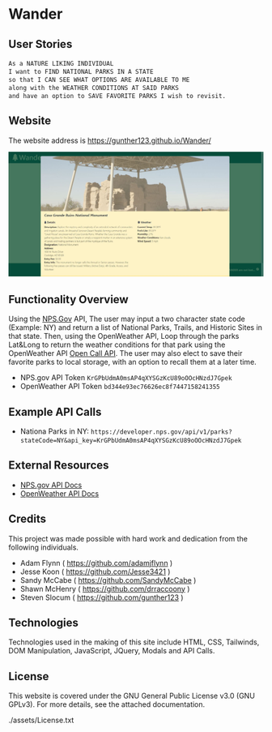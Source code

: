 # Wander

## User Stories
```
As a NATURE LIKING INDIVIDUAL
I want to FIND NATIONAL PARKS IN A STATE
so that I CAN SEE WHAT OPTIONS ARE AVAILABLE TO ME
along with the WEATHER CONDITIONS AT SAID PARKS
and have an option to SAVE FAVORITE PARKS I wish to revisit.
```

## Website

The website address is https://gunther123.github.io/Wander/

![alt text](./assets/images/wander.JPG "Wander")

## Functionality Overview

Using the [NPS.Gov](https://www.nps.gov/) API, The user may input a two character state code (Example: NY) and return a list of National Parks, Trails, and Historic Sites in that state. Then, using the OpenWeather API, Loop through the parks Lat&Long to return the weather conditions for that park using the OpenWeather API [Open Call API](https://openweathermap.org/api/one-call-api).  The user may also elect to save their favorite parks to local storage, with an option to recall them at a later time.

* NPS.gov API Token `KrGPbUdmA0msAP4qXYSGzKcU89oOOcHNzdJ7Gpek`
* OpenWeather API Token `bd344e93ec76626ec8f7447158241355`

## Example API Calls

* Nationa Parks in NY:
   ```https://developer.nps.gov/api/v1/parks?stateCode=NY&api_key=KrGPbUdmA0msAP4qXYSGzKcU89oOOcHNzdJ7Gpek```

## External Resources
* [NPS.gov API Docs](https://www.nps.gov/subjects/developer/api-documentation.htm)
* [OpenWeather API Docs](https://openweathermap.org/api)

## Credits
This project was made possible with hard work and dedication from the following individuals.
 - Adam Flynn ( https://github.com/adamjflynn )
 - Jesse Koon ( https://github.com/Jesse3421 )
 - Sandy McCabe ( https://github.com/SandyMcCabe )
 - Shawn McHenry ( https://github.com/drraccoony )
 - Steven Slocum ( https://github.com/gunther123 )

## Technologies 
Technologies used in the making of this site include HTML, CSS, Tailwinds, DOM Manipulation, JavaScript, JQuery, Modals and API Calls.

## License
This website is covered under the GNU General Public License v3.0 (GNU GPLv3).  For more details, see the attached documentation.  

./assets/License.txt
